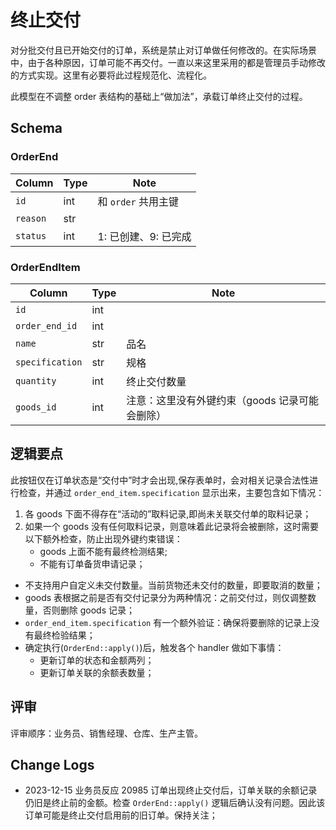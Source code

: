 # 终止交付

对分批交付且已开始交付的订单，系统是禁止对订单做任何修改的。在实际场景中，由于各种原因，订单可能不再交付。一直以来这里采用的都是管理员手动修改的方式实现。这里有必要将此过程规范化、流程化。

此模型在不调整 order 表结构的基础上“做加法”，承载订单终止交付的过程。

Schema
---------------------------------------------------------------------------

### OrderEnd
Column                      | Type  | Note
----------------------------|-------|-------
`id`                        | int   | 和 `order` 共用主键
`reason`                    | str   | 
`status`                    | int   | 1: 已创建、9: 已完成

### OrderEndItem

Column                      | Type  | Note
----------------------------|-------|-------
`id`                        | int   | 
`order_end_id`              | int   | 
`name`                      | str   | 品名
`specification`             | str   | 规格
`quantity`                  | int   | 终止交付数量
`goods_id`                  | int   | 注意：这里没有外键约束（goods 记录可能会删除）


逻辑要点
---------------------------------------------------------------------------

此按钮仅在订单状态是“交付中”时才会出现,保存表单时，会对相关记录合法性进行检查，并通过 `order_end_item.specification` 显示出来，主要包含如下情况：

1. 各 goods 下面不得存在“活动的”取料记录,即尚未关联交付单的取料记录；
2. 如果一个 goods 没有任何取料记录，则意味着此记录将会被删除，这时需要以下额外检查，防止出现外键约束错误：
    - goods 上面不能有最终检测结果;
    - 不能有订单备货申请记录；

- 不支持用户自定义未交付数量。当前货物还未交付的数量，即要取消的数量；
- goods 表根据之前是否有交付记录分为两种情况：之前交付过，则仅调整数量，否则删除 goods 记录；
- `order_end_item.specification` 有一个额外验证：确保将要删除的记录上没有最终检验结果；
- 确定执行(`OrderEnd::apply()`)后，触发各个 handler 做如下事情：
    - 更新订单的状态和金额两列；
    - 更新订单关联的余额表数量；

评审
---------------------------------------------------------------------------
评审顺序：业务员、销售经理、仓库、生产主管。

Change Logs
--------------------------------------------------------------------------
- 2023-12-15 业务员反应 20985 订单出现终止交付后，订单关联的余额记录仍旧是终止前的金额。检查 `OrderEnd::apply()` 逻辑后确认没有问题。因此该订单可能是终止交付启用前的旧订单。保持关注；
